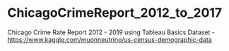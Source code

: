 # ChicagoCrimeReport_2012_to_2017
Chicago Crime Rate Report 2012 - 2019 using Tableau Basics 
Dataset - https://www.kaggle.com/muonneutrino/us-census-demographic-data
